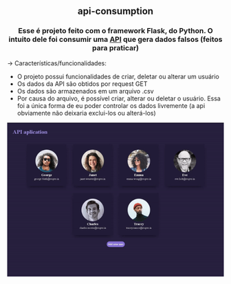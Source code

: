 <h2 align="center"> api-consumption </h2>
<h3 align="center">Esse é projeto feito com o framework Flask, do Python. O intuito dele foi consumir uma <a href="https://reqres.in">API</a> que gera dados falsos (feitos para praticar)</h3>

<p>-> Características/funcionalidades: </p>
<ul>
  <li>O projeto possui funcionalidades de criar, deletar ou alterar um usuário</li>
  <li>Os dados da API são obtidos por request GET</li>
  <li>Os dados são armazenados em um arquivo .csv</li>
  <li>Por causa do arquivo, é possível criar, alterar ou deletar o usuário. Essa foi a única forma de eu poder controlar os dados livremente (a api obviamente não deixaria exclui-los ou alterá-los)</li>
</ul>

<p align="center">
  <img width="800" src="_assets/web-api.gif">
</p>
